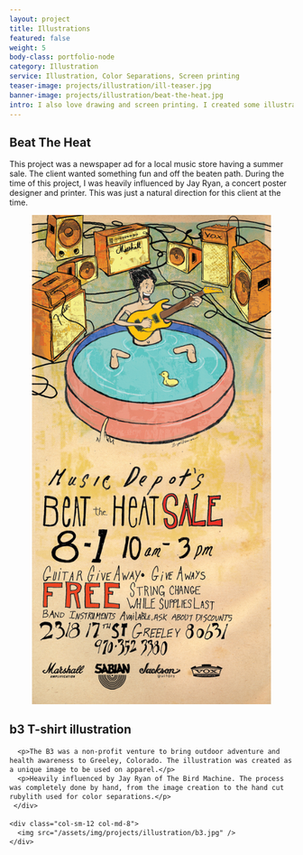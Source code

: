 ```yaml
---
layout: project
title: Illustrations
featured: false
weight: 5
body-class: portfolio-node
category: Illustration
service: Illustration, Color Separations, Screen printing 
teaser-image: projects/illustration/ill-teaser.jpg
banner-image: projects/illustration/beat-the-heat.jpg
intro: I also love drawing and screen printing. I created some illustrations for a newspaper ad and a t-shirt design that have nothing what so ever to do with UX or websites but hey! I think they turned out well so I thought I'd let you take a look. 
---
```


<div class="container">
  <div class="row">
    <div class="col-sm-12 col-md-4">
      <h2>Beat The Heat</h2>
      <p>This project was a newspaper ad for a local music store having a summer sale. The client wanted something fun and off the beaten path. During the time of this project, I was heavily influenced by Jay Ryan, a concert poster designer and printer. This was just a natural direction for this client at the time.</p>
    </div>
    <figure class="col-md-8">
      <img src="/assets/img/projects/illustration/beat-the-heat-ad.jpg" />
    </figure>
  </div>


  <div class="row">
    <div class="col-sm-12 col-md-4">
      <h2>b3 T-shirt illustration</h2>

      <p>The B3 was a non-profit venture to bring outdoor adventure and health awareness to Greeley, Colorado. The illustration was created as a unique image to be used on apparel.</p>
      <p>Heavily influenced by Jay Ryan of The Bird Machine. The process was completely done by hand, from the image creation to the hand cut rubylith used for color separations.</p>
     </div>

    <div class="col-sm-12 col-md-8">
      <img src="/assets/img/projects/illustration/b3.jpg" />
    </div>
  </div>
</div>